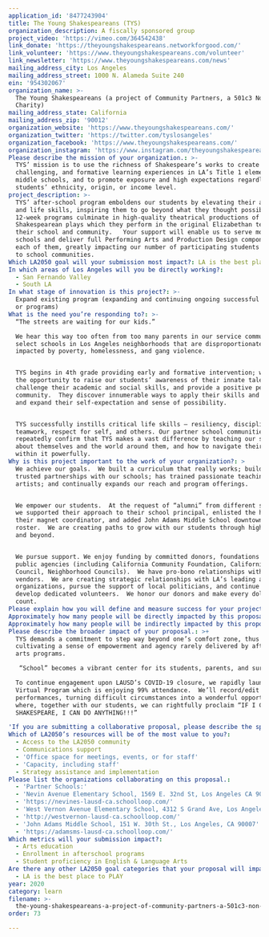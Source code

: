 ```yaml
---
application_id: '8477243904'
title: The Young Shakespeareans (TYS)
organization_description: A fiscally sponsored group
project_video: 'https://vimeo.com/364542438'
link_donate: 'https://theyoungshakespeareans.networkforgood.com/'
link_volunteer: 'https://www.theyoungshakespeareans.com/volunteer'
link_newsletter: 'https://www.theyoungshakespeareans.com/news'
mailing_address_city: Los Angeles
mailing_address_street: 1000 N. Alameda Suite 240
ein: '954302067'
organization_name: >-
  The Young Shakespeareans (a project of Community Partners, a 501c3 Non-Profit
  Charity)
mailing_address_state: California
mailing_address_zip: '90012'
organization_website: 'https://www.theyoungshakespeareans.com/'
organization_twitter: 'https://twitter.com/tyslosangeles'
organization_facebook: 'https://www.theyoungshakespeareans.com/'
organization_instagram: 'https://www.instagram.com/theyoungshakespeareans/'
Please describe the mission of your organization.: >-
  TYS’ mission is to use the richness of Shakespeare’s works to create early,
  challenging, and formative learning experiences in LA’s Title 1 elementary and
  middle schools, and to promote exposure and high expectations regardless of
  students’ ethnicity, origin, or income level.
project_description: >-
  TYS’ after-school program emboldens our students by elevating their academic
  and life skills, inspiring them to go beyond what they thought possible. Our
  12-week programs culminate in high-quality theatrical productions of
  Shakespearean plays which they perform in the original Elizabethan text for
  their school and community.   Your support will enable us to serve more
  schools and deliver full Performing Arts and Production Design components in
  each of them, greatly impacting our number of participating students and reach
  to school communities. 
Which LA2050 goal will your submission most impact?: LA is the best place to LEARN
In which areas of Los Angeles will you be directly working?:
  - San Fernando Valley
  - South LA
In what stage of innovation is this project?: >-
  Expand existing program (expanding and continuing ongoing successful projects
  or programs)
What is the need you’re responding to?: >-
  “The streets are waiting for our kids.”   

  We hear this way too often from too many parents in our service community.  We
  select schools in Los Angeles neighborhoods that are disproportionately
  impacted by poverty, homelessness, and gang violence.   


  TYS begins in 4th grade providing early and formative intervention; we seize
  the opportunity to raise our students’ awareness of their innate talents,
  challenge their academic and social skills, and provide a positive peer
  community.  They discover innumerable ways to apply their skills and energy
  and expand their self-expectation and sense of possibility. 


  TYS successfully instills critical life skills – resiliency, discipline,
  teamwork, respect for self, and others. Our partner school communities
  repeatedly confirm that TYS makes a vast difference by teaching our students
  about themselves and the world around them, and how to navigate their way
  within it powerfully.
Why is this project important to the work of your organization?: >
  We achieve our goals.  We built a curriculum that really works; builds strong,
  trusted partnerships with our schools; has trained passionate teaching
  artists; and continually expands our reach and program offerings.  


  We empower our students.  At the request of “alumni” from different schools,
  we supported their approach to their school principal, enlisted the help of
  their magnet coordinator, and added John Adams Middle School downtown to our
  roster.  We are creating paths to grow with our students through high school
  and beyond.


  We pursue support. We enjoy funding by committed donors, foundations and
  public agencies (including California Community Foundation, California Arts
  Council, Neighborhood Councils).  We have pro-bono relationships with critical
  vendors.  We are creating strategic relationships with LA’s leading arts
  organizations, pursue the support of local politicians, and continue to
  develop dedicated volunteers.  We honor our donors and make every dollar
  count.
Please explain how you will define and measure success for your project.: "TYS is a proven success in using the broad platform of the theatrical arts to attract and hold attention, develop and utilize academic and life skills, cultivate and apply critical thinking independently and collaboratively, and provide a truly transformative experience for all involved.   Our goal is to expand our reach – more schools, more students, more programming.\n\nWe measure our success via both anecdotal and data-driven methods. We track and enjoy high attendance, re-enrollment from year to year, and subsequent enrollment of siblings, cousins, and friends.  We conduct written surveys (Student self-assessment; Classroom/Liaison Teacher assessment of each student) at the beginning and end of each program, as well as our Principals’ assessments of overall school impact and written surveys of our Teaching Artists at the end of each program.  Our executive team reviews all information to remain current regarding the effectiveness of our curriculum and delivery, and we implement adjustments if/as needed.\n\nThe comments we regularly hear are equally important indicators of our success: \n•\t2nd and 3rd graders press to know when they can become Young Shakespeareans;\n•\tOur Alumni regularly return to share their latest achievements;\n•\tTeachers report that their TYS students’ classroom participation and confidence notably increase;\n•\tPrincipals report that parents push for months for the program to begin;\n•\tParents report that their previously shy children become more outgoing and willing to try new things;\n•\tLocal residents tearfully thank us for bringing pride to their neighborhood;\n•\tAffluent audience members are surprised, impressed, and inspired by our students’ poise, and reconsider the possibilities that exist in the neighborhoods we serve.\n\n"
Approximately how many people will be directly impacted by this proposal?: '344'
Approximately how many people will be indirectly impacted by this proposal?: '6273'
Please describe the broader impact of your proposal.: >+
  TYS demands a commitment to step way beyond one’s comfort zone, thus
  cultivating a sense of empowerment and agency rarely delivered by after-school
  arts programs.

   “School” becomes a vibrant center for its students, parents, and surrounding residents; in fact, TYS is cited as a factor in improved attendance, and designations of California “Blue Ribbon School” Awards. 

  To continue engagement upon LAUSD’s COVID-19 closure, we rapidly launched a
  Virtual Program which is enjoying 99% attendance.  We’ll record/edit all final
  performances, turning difficult circumstances into a wonderful opportunity
  where, together with our students, we can rightfully proclaim “IF I CAN DO
  SHAKESPEARE, I CAN DO ANYTHING!!!”

'If you are submitting a collaborative proposal, please describe the specific role of partner organizations in the project.': "We work closely with our schools, which begin with each school’s Principal, who dedicates the necessary funds and workspace(s), selects a Liaison Teacher, Classroom Teacher, and Support Staff to work in concert with TYS.  \n\n(P=Principal, C=Classroom Teacher, L=Liaison Teacher, S=Staff, F=Family)\n\nOCT-MAY\n•\tSelect Participating Students (P,C,L)  \n•\tOrder “No Fear Shakespeare” books (L)\n•\tUse TYS Guide to teach basic Play elements (Plot, Characters, Themes) (C)\t     \n•\tImpart Rules of Commitment (C&L)\n•\tObtain Parental Consents (L)\n•\tSupport “No Fear Shakespeare” reading (C,L,F)\n\nJAN-MAY \n•\tEncourage Program Attendance/Participation (C,L,F)\n•\tCoordinate/Attend all Workshops (L)\n•\tDistribute program materials (L)\n•\tPrep Workshop Spaces (S)\n•\tVolunteer where Needed (eg. Hair/Makeup) (S,F)\n"
Which of LA2050’s resources will be of the most value to you?:
  - Access to the LA2050 community
  - Communications support
  - 'Office space for meetings, events, or for staff'
  - 'Capacity, including staff'
  - Strategy assistance and implementation
Please list the organizations collaborating on this proposal.:
  - 'Partner Schools:'
  - 'Nevin Avenue Elementary School, 1569 E. 32nd St, Los Angeles CA 90011'
  - 'https://nevines-lausd-ca.schoolloop.com/'
  - 'West Vernon Avenue Elementary School, 4312 S Grand Ave, Los Angeles CA 90037'
  - 'http://westvernon-lausd-ca.schoolloop.com/'
  - 'John Adams Middle School, 151 W. 30th St., Los Angeles, CA 90007'
  - 'https://adamsms-lausd-ca.schoolloop.com/'
Which metrics will your submission impact?:
  - Arts education
  - Enrollment in afterschool programs
  - Student proficiency in English & Language Arts
Are there any other LA2050 goal categories that your proposal will impact?:
  - LA is the best place to PLAY
year: 2020
category: learn
filename: >-
  the-young-shakespeareans-a-project-of-community-partners-a-501c3-non-profit-charity
order: 73

---
```

